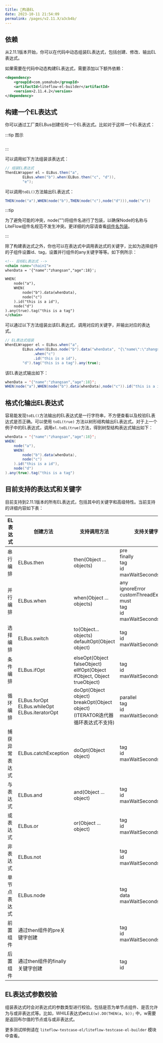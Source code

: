 ```yaml
---
title: 🌰构造EL
date: 2023-10-11 21:54:09
permalink: /pages/v2.11.X/a3cb4b/
---
```


## 依赖

从2.11.1版本开始，你可以在代码中动态组装EL表达式，包括创建、修改、输出EL表达式。

如果需要在代码中动态构建EL表达式，需要添加以下额外依赖：
```xml
<dependency>
    <groupId>com.yomahub</groupId>
    <artifactId>liteflow-el-builder</artifactId>
    <version>2.11.4.2</version>
</dependency>
```

## 构建一个EL表达式

你可以通过工厂类ELBus创建任何一个EL表达式。比如对于这样一个EL表达式：


:::tip 图示

<img :src="$withBase('/img/flow_example/e3.svg')" style="zoom: 80%" class="no-zoom">

:::


可以调用如下方法组装该表达式：

```Java
// 组装EL表达式
ThenELWrapper el = ELBus.then("a",
		ELBus.when("b").when(ELBus.then("c", "d")),
		"e");
```

可以调用`toEL()`方法输出EL表达式：

```Java
THEN(node("a"),WHEN(node("b"),THEN(node("c"),node("d"))),node("e"))
```

:::tip

为了避免可能的冲突，node("")将组件名进行了包装，以确保Node的名称与LiteFlow组件名规范不发生冲突。更详细的内容请查看[组件名包装](/pages/v2.11.X/2df3d9/)。

:::

除了构建表达式之外，你也可以在表达式中调用表达式的关键字，比如为选择组件的子组件设置id、tag，设置并行组件的any关键字等等。如下例所示：

```xml
<!-- 目标EL表达式 -->
<chain name="chain1">
whenData = '{"name":"zhangsan","age":18}';

WHEN(
	node("a"),
	WHEN(
		node("b").data(whenData),
		node("c")
	).id("this is a id"),
	node("d")
).any(true).tag("this is a tag")
</chain>
```

可以通过以下方法组装出该EL表达式，调用对应的关键字，并输出对应的表达式。

```Java
// EL表达式组装
WhenELWrapper el = ELBus.when("a",
		ELBus.when(ELBus.node("b").data("whenData", "{\"name\":\"zhangsan\",\"age\":18}"))
		     .when("c")
			 .id("this is a id"),
		"d").tag("this is a tag").any(true);
```

该EL表达式输出如下：

```Java
whenData = '{"name":"zhangsan","age":18}';
WHEN(node("a"),WHEN(node("b").data(whenData),node("c")).id("this is a id"),node("d")).any(true).tag("this is a tag")
```

## 格式化输出EL表达式

容易能发现`toEL()`方法输出的EL表达式是一行字符串，不方便查看以及校验EL表达式是否正确。可以使用 `toEL(true)` 方法以树形结构输出EL表达式。对于上一个例子中的EL表达式，调用`el.toEL(true)`方法，得到树型结构表达式输出如下：

```Java
whenData = '{"name":"zhangsan","age":18}';
WHEN(
	node("a"),
	WHEN(
		node("b").data(whenData),
		node("c")
	).id("this is a id"),
	node("d")
).any(true).tag("this is a tag")
```

## 目前支持的表达式和关键字

目前支持到2.11.1版本的所有EL表达式，包括其中的关键字和高级特性。当前支持的详细内容如下表：

| EL表达式       | 创建方法                                                | 支持调用方法                                                 | 支持关键字                                                   |
| -------------- | ------------------------------------------------------- | ------------------------------------------------------------ | ------------------------------------------------------------ |
| 串行编排       | ELBus.then                                              | then(Object ... objects)                                     | pre<br />finally<br />tag<br />id<br />maxWaitSeconds |
| 并行编排       | ELBus.when                                              | when(Object ... objects)                                     | any<br />ignoreError<br />customThreadExecutor<br />must<br />tag<br />id<br />maxWaitSeconds |
| 选择编排       | ELBus.switch                                            | to(Object... objects)<br />defaultOpt(Object object)         | tag<br />id<br />maxWaitSeconds                    |
| 条件编排       | ELBus.ifOpt                                             | elseOpt(Object falseObject)<br />elIfOpt(Object ifObject, Object trueObject) | tag<br />id<br />maxWaitSeconds                    |
| 循环编排       | ELBus.forOpt<br />ELBus.whileOpt<br />ELBus.iteratorOpt | doOpt(Object object)<br />breakOpt(Object object) (ITERATOR迭代器循环表达式不支持) | parallel<br />tag<br />id<br />maxWaitSeconds      |
| 捕获异常表达式 | ELBus.catchException                                    | doOpt(Object object)                                         | tag<br />id<br />maxWaitSeconds                    |
| 与表达式       | ELBus.and                                               | and(Object ... object)                                       | tag<br />id<br />maxWaitSeconds                    |
| 或表达式       | ELBus.or                                                | or(Object ... object)                                        | tag<br />id<br />maxWaitSeconds                    |
| 非表达式       | ELBus.not                                               |                                                              | tag<br />id<br />maxWaitSeconds                    |
| 单节点表达式   | ELBus.node                                              |                                                              | tag<br />data<br />maxWaitSeconds                            |
| 前置组件       | 通过then组件的pre关键字创建                             |                                                              | tag<br />id<br />maxWaitSeconds                    |
| 后置组件       | 通过then组件的finally关键字创建                         |                                                              | tag<br />id                                       |

## EL表达式参数校验

组装表达式时会对表达式的参数类型进行校验。包括是否为单节点组件、是否允许为与或非表达式等。比如，WHILE表达式`WHILE(w).DO(THEN(a, b));` 中，w需要是返回布尔值的节点或与或非表达式。


更多测试样例请在 `liteflow-testcase-el/liteflow-testcase-el-builder` 模块中查看。